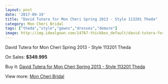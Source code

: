```yaml
---
layout: post
date: '2017-09-19'
title: "David Tutera for Mon Cheri Spring 2013 - Style 113201 Theda"
category: Mon Cheri Bridal
tags: ["theda","style","gowns","dresses","demure"]
image: http://img.idealgown.com/14767-thickbox_default/david-tutera-for-mon-cheri-spring-2013-style-113201-theda.jpg
---
```

David Tutera for Mon Cheri Spring 2013 - Style 113201 Theda

On Sales: **$349.995**
<a href="https://www.idealgown.com/en/mon-cheri-bridal/5930-david-tutera-for-mon-cheri-spring-2013-style-113201-theda.html"><amp-img layout="responsive" width="600" height="600" src="//img.idealgown.com/14767-thickbox_default/david-tutera-for-mon-cheri-spring-2013-style-113201-theda.jpg" alt="David Tutera for Mon Cheri Spring 2013 - Style 113201 Theda 0" /></a>
<a href="https://www.idealgown.com/en/mon-cheri-bridal/5930-david-tutera-for-mon-cheri-spring-2013-style-113201-theda.html"><amp-img layout="responsive" width="600" height="600" src="//img.idealgown.com/14768-thickbox_default/david-tutera-for-mon-cheri-spring-2013-style-113201-theda.jpg" alt="David Tutera for Mon Cheri Spring 2013 - Style 113201 Theda 1" /></a>

Buy it: [David Tutera for Mon Cheri Spring 2013 - Style 113201 Theda](https://www.idealgown.com/en/mon-cheri-bridal/5930-david-tutera-for-mon-cheri-spring-2013-style-113201-theda.html "David Tutera for Mon Cheri Spring 2013 - Style 113201 Theda")

View more: [Mon Cheri Bridal](https://www.idealgown.com/en/88-mon-cheri-bridal "Mon Cheri Bridal")